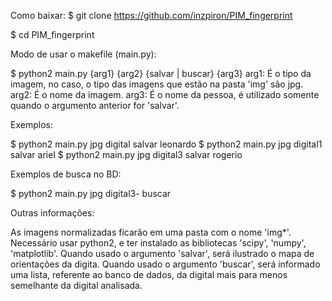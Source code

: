 Como baixar:
$ git clone https://github.com/inzpiron/PIM_fingerprint

$ cd PIM_fingerprint

Modo de usar  o makefile (main.py):

$ python2 main.py {arg1} {arg2} {salvar | buscar} {arg3}
arg1: É o tipo da imagem, no caso, o tipo das imagens que estão na pasta 'img' são jpg.
arg2: É o nome da imagem.
arg3: É o nome da pessoa, é utilizado somente quando o argumento anterior for 'salvar'.

Exemplos:

$ python2 main.py jpg digital salvar leonardo
$ python2 main.py jpg digital1 salvar ariel
$ python2 main.py jpg digital3 salvar rogerio

Exemplos de busca no BD:

$ python2 main.py jpg digital3- buscar

Outras informações:

As imagens normalizadas ficarão em uma pasta com o nome 'img*'.
Necessário usar python2, e ter instalado as bibliotecas 'scipy', 'numpy', 'matplotlib'.
Quando usado o argumento 'salvar', será ilustrado o mapa de orientações da digita.
Quando usado o argumento 'buscar', será informado uma lista, referente ao banco de dados, da digital mais para menos semelhante da digital analisada.

